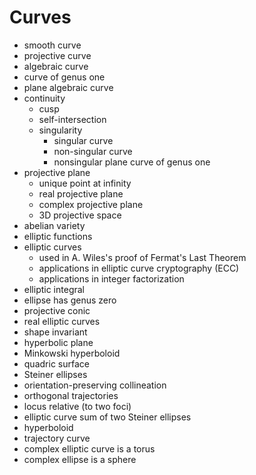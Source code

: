 # Curves

- smooth curve
- projective curve
- algebraic curve
- curve of genus one
- plane algebraic curve
- continuity
  - cusp
  - self-intersection
  - singularity
    - singular curve
    - non-singular curve
    - nonsingular plane curve of genus one
- projective plane
  - unique point at infinity
  - real projective plane
  - complex projective plane
  - 3D projective space
- abelian variety
- elliptic functions
- elliptic curves
  - used in A. Wiles's proof of Fermat's Last Theorem
  - applications in elliptic curve cryptography (ECC)
  - applications in integer factorization
- elliptic integral
- ellipse has genus zero
- projective conic
- real elliptic curves
- shape invariant
- hyperbolic plane
- Minkowski hyperboloid
- quadric surface
- Steiner ellipses
- orientation-preserving collineation
- orthogonal trajectories
- locus relative (to two foci)
- elliptic curve sum of two Steiner ellipses
- hyperboloid
- trajectory curve
- complex elliptic curve is a torus
- complex ellipse is a sphere
